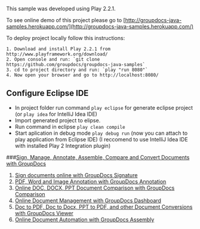
This sample was developed using Play 2.2.1.

To see online demo of this project please go to [http://groupdocs-java-samples.herokuapp.com/](http://groupdocs-java-samples.herokuapp.com/)

To deploy project locally follow this instructions:

	1. Download and install Play 2.2.1 from http://www.playframework.org/download/
	2. Open console and run: `git clone https://github.com/groupdocs/groupdocs-java-samples`
	3. cd to project directory and run: `play "run 8080"`
	4. Now open your browser and go to http://localhost:8080/

## Configure Eclipse IDE

* In project folder run command `play eclipse` for generate eclipse project (or `play idea` for IntelliJ Idea IDE)
* Import generated project to elipse.
* Run command in eclipse `play clean compile`
* Start aplication in debug mode `play debug run`
(now you can attach to play application from Eclipse IDE)
(I reccomend to use IntelliJ Idea IDE with installed Play 2 Integration plugin)

###[Sign, Manage, Annotate, Assemble, Compare and Convert Documents with GroupDocs](http://groupdocs.com)
1. [Sign documents online with GroupDocs Signature](http://groupdocs.com/apps/signature)
2. [PDF, Word and Image Annotation with GroupDocs Annotation](http://groupdocs.com/apps/annotation)
3. [Online DOC, DOCX, PPT Document Comparison with GroupDocs Comparison](http://groupdocs.com/apps/comparison)
4. [Online Document Management with GroupDocs Dashboard](http://groupdocs.com/apps/dashboard)
5. [Doc to PDF, Doc to Docx, PPT to PDF, and other Document Conversions with GroupDocs Viewer](http://groupdocs.com/apps/viewer)
6. [Online Document Automation with GroupDocs Assembly](http://groupdocs.com/apps/assembly)
